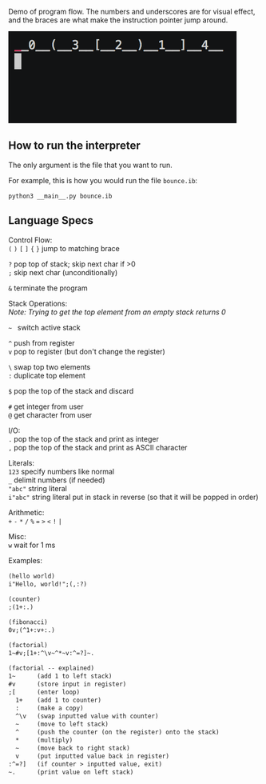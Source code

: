 Demo of program flow. The numbers and underscores are for visual effect, and the braces are what make the instruction pointer jump around.

![Demo of program flow](https://raw.githubusercontent.com/aaronduino/interlocking-braces/master/demo.gif?raw=True)

## How to run the interpreter
The only argument is the file that you want to run.

For example, this is how you would run the file `bounce.ib`:

```
python3 __main__.py bounce.ib
```

## Language Specs

Control Flow:  
`(` `)` `[` `]` `{` `}` jump to matching brace  

`?` pop top of stack; skip next char if >0  
`;` skip next char (unconditionally)  

`&` terminate the program  

Stack Operations:  
_Note: Trying to get the top element from an empty stack returns 0_  

`~ ` switch active stack  

`^` push from register  
`v` pop to register (but don't change the register)  

`\` swap top two elements  
`:` duplicate top element  

`$` pop the top of the stack and discard  

`#` get integer from user  
`@` get character from user  

I/O:  
`.` pop the top of the stack and print as integer  
`,` pop the top of the stack and print as ASCII character  

Literals:  
`123` specify numbers like normal  
`_` delimit numbers (if needed)  
`"abc"` string literal  
`i"abc"` string literal put in stack in reverse (so that it will be popped in order)  

Arithmetic:  
`+`
`-`
`*`
`/`
`%`
`=`
`>`
`<`
`!`
`|`

Misc:  
`w` wait for 1 ms  

Examples:

```
(hello world)
i"Hello, world!";(,:?)
```

```
(counter)
;(1+:.)
```

```
(fibonacci)
0v;(^1+:v+:.)
```

```
(factorial)
1~#v;[1+:^\v~^*~v:^=?]~.
```

```
(factorial -- explained)
1~      (add 1 to left stack)
#v      (store input in register)
;[      (enter loop)
  1+    (add 1 to counter)
  :     (make a copy)
  ^\v   (swap inputted value with counter)
  ~     (move to left stack)
  ^     (push the counter (on the register) onto the stack)
  *     (multiply)
  ~     (move back to right stack)
  v     (put inputted value back in register)
:^=?]   (if counter > inputted value, exit)
~.      (print value on left stack)
```
